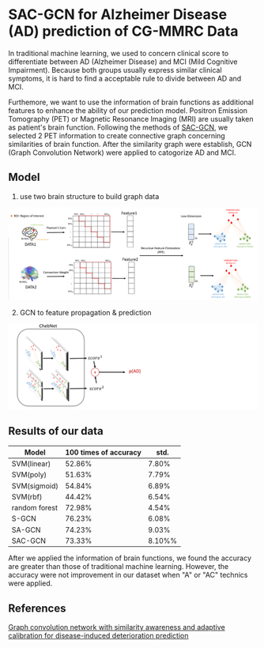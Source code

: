 # SAC-GCN for Alzheimer Disease (AD) prediction of CG-MMRC Data

In traditional machine learning, we used to concern clinical score to differentiate between AD (Alzheimer Disease) and MCI (Mild Cognitive Impairment). Because both groups usually express similar clinical symptoms, it is hard to find a acceptable rule to divide between AD and MCI. 

Furthemore, we want to use the information of brain functions as additional features to enhance the ability of our prediction model. Positron Emission Tomography (PET) or Magnetic Resonance Imaging (MRI) are usually taken as patient's brain function. Following the methods of [SAC-GCN](https://www.sciencedirect.com/science/article/pii/S136184152030311X), we selected 2 PET information to create connective graph concerning similarities of brain function. After the similarity graph were establish, GCN (Graph Convolution Network) were applied to catogorize AD and MCI.

## Model

1. use two brain structure to build graph data

![create_graph](./images/create_graph.png)

2. GCN to feature propagation & prediction

![S-GCN_predict](./images/S-GCN_predict.png)


## Results of our data

| Model | 100 times of accuracy | std. |
| ---- | ---- | ---- |
| SVM(linear) | 52.86% | 7.80% |
| SVM(poly) | 51.63% | 7.79% |
| SVM(sigmoid) | 54.84% | 6.89% |
| SVM(rbf) | 44.42% | 6.54% |
| random forest | 72.98% | 4.54% |
| S-GCN | 76.23% | 6.08% |
| SA-GCN  | 74.23% | 9.03% |
| SAC-GCN | 73.33% | 8.10%% |

After we applied the information of brain functions, we found the accuracy are greater than those of traditional machine learning. However, the accuracy were not improvement in our dataset when "A" or "AC" technics were applied.

## References

[Graph convolution network with similarity awareness and adaptive calibration for disease-induced deterioration prediction](https://www.sciencedirect.com/science/article/pii/S136184152030311X)